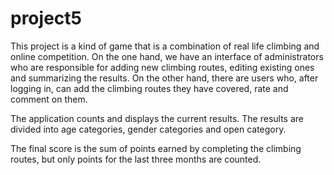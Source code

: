 # project5

This project is a kind of game that is a combination of real life climbing and online competition. On the one hand, we have an interface of administrators who are responsible for adding new climbing routes, editing existing ones and summarizing the results. On the other hand, there are users who, after logging in, can add the climbing routes they have covered, rate and comment on them.

The application counts and displays the current results. The results are divided into age categories, gender categories and open category.

The final score is the sum of points earned by completing the climbing routes, but only points for the last three months are counted.